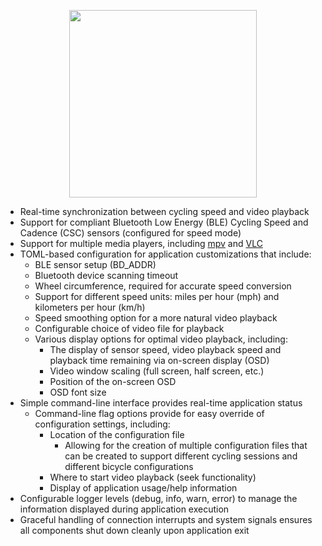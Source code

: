 <p align="center">
<picture><source media="(prefers-color-scheme: dark)" srcset="https://github.com/user-attachments/assets/12027074-e126-48d1-b9e5-25850e39dd62"><source media="(prefers-color-scheme: light)" srcset="https://github.com/user-attachments/assets/12027074-e126-48d1-b9e5-25850e39dd62"><img src="[https://github.com/user-attachments/assets/12027074-e126-48d1-b9e5-25850e39dd62](https://github.com/user-attachments/assets/12027074-e126-48d1-b9e5-25850e39dd62)" width=300></picture>
</p>

- Real-time synchronization between cycling speed and video playback
- Support for compliant Bluetooth Low Energy (BLE) Cycling Speed and Cadence (CSC) sensors (configured for speed mode)
- Support for multiple media players, including [mpv](https://mpv.io) and [VLC](https://www.videolan.org)
- TOML-based configuration for application customizations that include:
    - BLE sensor setup (BD_ADDR)
    - Bluetooth device scanning timeout
    - Wheel circumference, required for accurate speed conversion
    - Support for different speed units: miles per hour (mph) and kilometers per hour (km/h)
    - Speed smoothing option for a more natural video playback
    - Configurable choice of video file for playback
    - Various display options for optimal video playback, including:
        - The display of sensor speed, video playback speed and playback time remaining via on-screen display (OSD)
        - Video window scaling (full screen, half screen, etc.)
        - Position of the on-screen OSD
        - OSD font size
- Simple command-line interface provides real-time application status
    - Command-line flag options provide for easy override of configuration settings, including:
        - Location of the configuration file
            - Allowing for the creation of multiple configuration files that can be created to support different cycling sessions and different bicycle configurations
        - Where to start video playback (seek functionality)
        - Display of application usage/help information
- Configurable logger levels (debug, info, warn, error) to manage the information displayed during application execution
- Graceful handling of connection interrupts and system signals ensures all components shut down cleanly upon application exit

